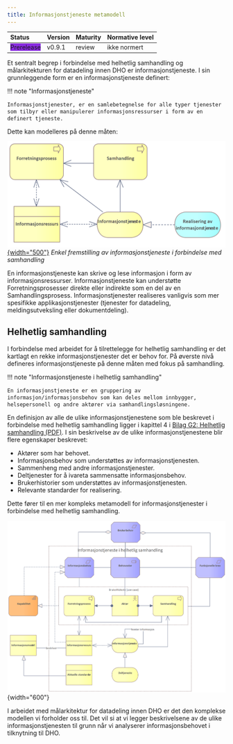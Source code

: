 ```yaml
---
title: Informasjonstjeneste metamodell
---
```


| Status | Version | Maturity | Normative level |
|:-------------|:------------------|:------|:-------|
| <span style="background-color:BlueViolet">Prerelease</span> | v0.9.1 | review | ikke normert |

Et sentralt begrep i forbindelse med helhetlig samhandling og målarkitekturen for datadeling innen DHO er informasjonstjeneste. I sin grunnleggende form er en informasjonstjeneste definert:

!!! note "Informasjonstjeneste"
    
    Informasjonstjenester, er en samlebetegnelse for alle typer tjenester som tilbyr eller manipulerer informasjonsressurser i form av en definert tjeneste.

Dette kan modelleres på denne måten:  

[![Modell som viser informasjonstjeneste som brukt i samhandling. Archimate modell.](../img/Informasjonstjeneste-enkel.png){width="500"}](../img/Informasjonstjeneste-enkel.png)
*Enkel fremstilling av informasjonstjeneste i forbindelse med samhandling*

En informasjonstjeneste kan skrive og lese informasjon i form av informasjonsressurser. Informasjonstjeneste kan understøtte Forretningsprosesser direkte eller indirekte som en del av en Samhandlingsprosess. Informasjonstjenester realiseres vanligvis som mer spesifikke applikasjonstjenester (tjenester for datadeling, meldingsutveksling eller dokumentdeling).

## Helhetlig samhandling

I forbindelse med arbeidet for å tilrettelegge for helhetlig samhandling er det kartlagt en rekke informasjonstjenester det er behov for. På øverste nivå defineres informasjonstjeneste på denne måten med fokus på samhandling.

!!! note "Informasjonstjeneste i helhetlig samhandling"
    
    En informasjonstjeneste er en gruppering av informasjon/informasjonsbehov som kan deles mellom innbygger, helsepersonell og andre aktører via samhandlingsløsningene.

En definisjon av alle de ulike informasjonstjenestene som ble beskrevet i forbindelse med helhetlig samhandling ligger i kapittel 4 i [Bilag G2: Helhetlig samhandling (PDF)](https://www.ehelse.no/publikasjoner/sentralt-styringsdokument-akson-helhetlig-samhandling-og-felles-kommunal-journallosning/Bilag%20G2%20Helhetlig%20samhandling.pdf). I sin beskrivelse av de ulike informasjonstjenestene blir flere egenskaper beskrevet:  

* Aktører som har behovet.
* Informasjonsbehov som understøttes av informasjonstjenesten.
* Sammenheng med andre informasjonstjenester.
* Deltjenester for å ivareta sammensatte informasjonsbehov.
* Brukerhistorier som understøttes av informasjonstjenesten.
* Relevante standarder for realisering.

Dette fører til en mer kompleks metamodell for informasjonstjenester i forbindelse med helhetlig samhandling.

[![Metamodell for informasjonstjenester i helhetlig samhandling](../img/informasjonstjeneste-metamodell.png)](../img/informasjonstjeneste-metamodell.png){width="600"}

I arbeidet med målarkitektur for datadeling innen DHO er det den komplekse modellen vi forholder oss til. Det vil si at vi legger beskrivelsene av de ulike informasjonstjenesten til grunn når vi analyserer informasjonsbehovet i tilknytning til DHO.
